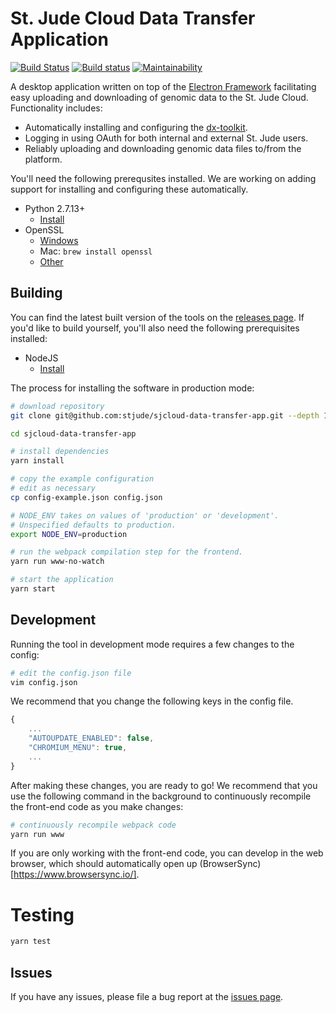 

St. Jude Cloud Data Transfer Application
========================================

[![Build Status](https://travis-ci.org/stjude/sjcloud-data-transfer-app.svg?branch=master)](https://travis-ci.org/stjude/sjcloud-data-transfer-app) [![Build status](https://ci.appveyor.com/api/projects/status/m0a9yidlkb96sgfi?svg=true)](https://ci.appveyor.com/project/claymcleod/sjcloud-data-transfer-app) [![Maintainability](https://api.codeclimate.com/v1/badges/ce7eed7d778bf50ac81a/maintainability)](https://codeclimate.com/github/stjude/sjcloud-data-transfer-app/maintainability) 

A desktop application written on top of the [Electron Framework](https://electron.atom.io/) facilitating easy uploading and downloading of genomic data to the  St. Jude Cloud. Functionality includes:

* Automatically installing and configuring the [dx-toolkit](https://github.com/dnanexus/dx-toolkit).
* Logging in using OAuth for both internal and external St. Jude users.
* Reliably uploading and downloading genomic data files to/from the platform.

You'll need the following prerequsites installed. We are working on adding support for installing and configuring these automatically.

* Python 2.7.13+
    - [Install](https://www.python.org/downloads/release/python-2714/)
* OpenSSL
    - [Windows](https://wiki.openssl.org/index.php/Binaries)
    - Mac: `brew install openssl`
    - [Other](https://wiki.openssl.org/index.php/Compilation_and_Installation)

Building
-------

You can find the latest built version of the tools on the [releases page](https://github.com/stjude/sjcloud-data-transfer-app/releases). If you'd like to build yourself, you'll also need the following prerequisites installed:


* NodeJS
    - [Install](https://nodejs.org/en/download/)

The process for installing the software in production mode:

```bash
# download repository
git clone git@github.com:stjude/sjcloud-data-transfer-app.git --depth 1

cd sjcloud-data-transfer-app

# install dependencies
yarn install

# copy the example configuration
# edit as necessary
cp config-example.json config.json 

# NODE_ENV takes on values of 'production' or 'development'.
# Unspecified defaults to production.
export NODE_ENV=production

# run the webpack compilation step for the frontend.
yarn run www-no-watch

# start the application
yarn start
```

Development
-----------

Running the tool in development mode requires a few changes to the config:

```bash
# edit the config.json file
vim config.json
```

We recommend that you change the following keys in the config
 file.

```javascript
{
    ...
    "AUTOUPDATE_ENABLED": false,
    "CHROMIUM_MENU": true,
    ...
}
```

After making these changes, you are ready to go! We recommend that you use the following command in the background to continuously recompile the front-end code as you make changes:

```bash
# continuously recompile webpack code
yarn run www
```

If you are only working with the front-end code, you can develop in the web browser, which should automatically open up (BrowserSync)[https://www.browsersync.io/]. 


Testing
=======

```bash
yarn test
```

Issues
------

If you have any issues, please file a bug report at the [issues page](https://github.com/stjude/sjcloud-data-transfer-app/issues).

